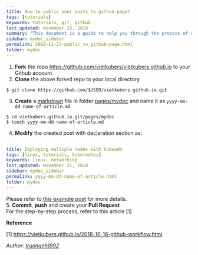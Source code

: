 ```yaml
---
title: How to public your posts to github-page?
tags: [tutorials]
keywords: tutorials, git, github
last_updated: November 23, 2018
summary: "This document is a guide to help you through the process of contributing to the VietKubers Tech Blog"
sidebar: mydoc_sidebar
permalink: 2018-11-23-public_to_github-page.html
folder: mydoc
---
```


1. **Fork** the repo https://github.com/vietkubers/vietkubers.github.io to your Github account
2. **Clone** the above forked repo to your local directory
```
$ git clone https://github.com/$USER/vietkubers.github.io.git
```
3. **Create** a [markdown](https://github.com/adam-p/markdown-here/wiki/Markdown-Cheatsheet) file in folder [pages/mydoc](https://github.com/vietkubers/vietkubers.github.io/tree/master/pages/mydoc) and name it as `yyyy-mm-dd-name-of-article.md`
```
$ cd vietkubers.github.io.git/pages/mydoc
$ touch yyyy-mm-dd-name-of-article.md
```
4. **Modify** the created post with declaration section as:
```yaml
---
title: Deploying multiple nodes with Kubeadm
tags: [linux, tutorials, kubernetes]
keywords: linux, networking
last_updated: November 21, 2018
sidebar: mydoc_sidebar
permalink: yyyy-mm-dd-name-of-article.html
folder: mydoc
---
```
Please refer to [this example post](https://raw.githubusercontent.com/vietkubers/vietkubers.github.io/master/pages/mydoc/2018-11-19-cgroups.md) for more details.  
5. **Commit**, **push** and create your **Pull Request**  
For the step-by-step process, refer to this article [1]

**Reference**

[1] https://vietkubers.github.io/2018-16-16-github-workflow.html



*Author: [truongnh1992](https://github.com/truongnh1992)*
